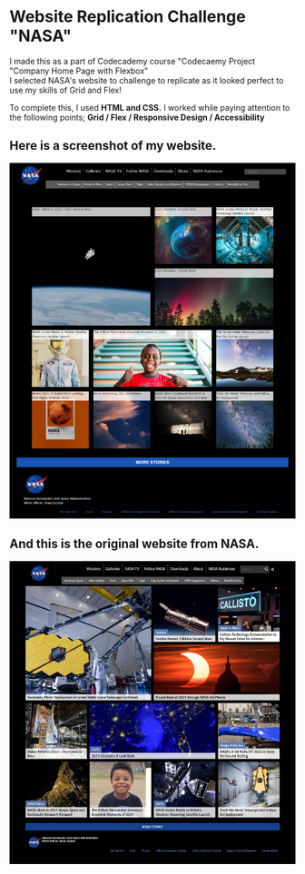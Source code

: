 # Website Replication Challenge "NASA"

I made this as a part of Codecademy course "Codecaemy Project "Company Home Page with Flexbox"<br>
I selected NASA's website to challenge to replicate as it looked perfect to use my skills of Grid and Flex!<br>

To complete this, I used **HTML and CSS.**
I worked while paying attention to the following points;
**Grid / Flex / Responsive Design / Accessibility**

## Here is a screenshot of my website.
<img src="images/MyReplication.png">


## And this is the original website from NASA.
<img src="images/NASA_original.png">


